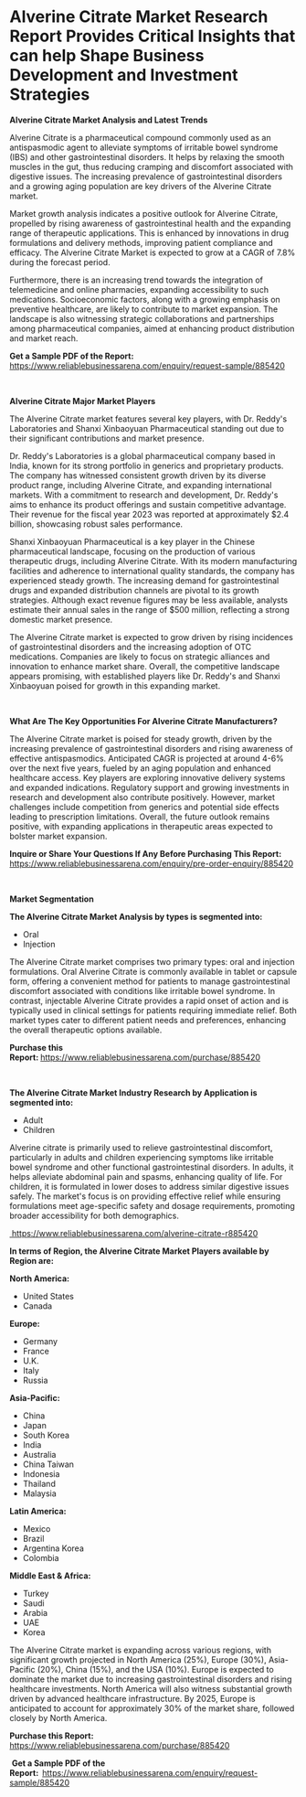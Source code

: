 <p><h1>Alverine Citrate Market Research Report Provides Critical Insights that can help Shape Business Development and Investment Strategies</h1></p><p><strong>Alverine Citrate Market Analysis and Latest Trends</strong></p>
<p><p>Alverine Citrate is a pharmaceutical compound commonly used as an antispasmodic agent to alleviate symptoms of irritable bowel syndrome (IBS) and other gastrointestinal disorders. It helps by relaxing the smooth muscles in the gut, thus reducing cramping and discomfort associated with digestive issues. The increasing prevalence of gastrointestinal disorders and a growing aging population are key drivers of the Alverine Citrate market.</p><p>Market growth analysis indicates a positive outlook for Alverine Citrate, propelled by rising awareness of gastrointestinal health and the expanding range of therapeutic applications. This is enhanced by innovations in drug formulations and delivery methods, improving patient compliance and efficacy. The Alverine Citrate Market is expected to grow at a CAGR of 7.8% during the forecast period. </p><p>Furthermore, there is an increasing trend towards the integration of telemedicine and online pharmacies, expanding accessibility to such medications. Socioeconomic factors, along with a growing emphasis on preventive healthcare, are likely to contribute to market expansion. The landscape is also witnessing strategic collaborations and partnerships among pharmaceutical companies, aimed at enhancing product distribution and market reach.</p></p>
<p><strong>Get a Sample PDF of the Report:&nbsp;</strong> <a href="https://www.reliablebusinessarena.com/enquiry/request-sample/885420?utm_campaign=3311&utm_medium=2&utm_source=Github&utm_content=ia&utm_term=19042025&utm_id=alverine-citrate">https://www.reliablebusinessarena.com/enquiry/request-sample/885420</a></p>
<p>&nbsp;</p>
<p><strong>Alverine Citrate Major Market Players</strong></p>
<p><p>The Alverine Citrate market features several key players, with Dr. Reddy's Laboratories and Shanxi Xinbaoyuan Pharmaceutical standing out due to their significant contributions and market presence. </p><p>Dr. Reddy's Laboratories is a global pharmaceutical company based in India, known for its strong portfolio in generics and proprietary products. The company has witnessed consistent growth driven by its diverse product range, including Alverine Citrate, and expanding international markets. With a commitment to research and development, Dr. Reddy's aims to enhance its product offerings and sustain competitive advantage. Their revenue for the fiscal year 2023 was reported at approximately $2.4 billion, showcasing robust sales performance.</p><p>Shanxi Xinbaoyuan Pharmaceutical is a key player in the Chinese pharmaceutical landscape, focusing on the production of various therapeutic drugs, including Alverine Citrate. With its modern manufacturing facilities and adherence to international quality standards, the company has experienced steady growth. The increasing demand for gastrointestinal drugs and expanded distribution channels are pivotal to its growth strategies. Although exact revenue figures may be less available, analysts estimate their annual sales in the range of $500 million, reflecting a strong domestic market presence.</p><p>The Alverine Citrate market is expected to grow driven by rising incidences of gastrointestinal disorders and the increasing adoption of OTC medications. Companies are likely to focus on strategic alliances and innovation to enhance market share. Overall, the competitive landscape appears promising, with established players like Dr. Reddy's and Shanxi Xinbaoyuan poised for growth in this expanding market.</p></p>
<p>&nbsp;</p>
<p><strong>What Are The Key Opportunities For Alverine Citrate Manufacturers?</strong></p>
<p><p>The Alverine Citrate market is poised for steady growth, driven by the increasing prevalence of gastrointestinal disorders and rising awareness of effective antispasmodics. Anticipated CAGR is projected at around 4-6% over the next five years, fueled by an aging population and enhanced healthcare access. Key players are exploring innovative delivery systems and expanded indications. Regulatory support and growing investments in research and development also contribute positively. However, market challenges include competition from generics and potential side effects leading to prescription limitations. Overall, the future outlook remains positive, with expanding applications in therapeutic areas expected to bolster market expansion.</p></p>
<p><strong>Inquire or Share Your Questions If Any Before Purchasing This Report:</strong> <a href="https://www.reliablebusinessarena.com/enquiry/pre-order-enquiry/885420?utm_campaign=3311&utm_medium=2&utm_source=Github&utm_content=ia&utm_term=19042025&utm_id=alverine-citrate">https://www.reliablebusinessarena.com/enquiry/pre-order-enquiry/885420</a></p>
<p>&nbsp;</p>
<p><strong>Market Segmentation</strong></p>
<p><strong>The Alverine Citrate Market Analysis by types is segmented into:</strong></p>
<p><ul><li>Oral</li><li>Injection</li></ul></p>
<p><p>The Alverine Citrate market comprises two primary types: oral and injection formulations. Oral Alverine Citrate is commonly available in tablet or capsule form, offering a convenient method for patients to manage gastrointestinal discomfort associated with conditions like irritable bowel syndrome. In contrast, injectable Alverine Citrate provides a rapid onset of action and is typically used in clinical settings for patients requiring immediate relief. Both market types cater to different patient needs and preferences, enhancing the overall therapeutic options available.</p></p>
<p><strong>Purchase this Report:&nbsp;</strong><a href="https://www.reliablebusinessarena.com/purchase/885420?utm_campaign=3311&utm_medium=2&utm_source=Github&utm_content=ia&utm_term=19042025&utm_id=alverine-citrate">https://www.reliablebusinessarena.com/purchase/885420</a></p>
<p>&nbsp;</p>
<p><strong>The Alverine Citrate Market Industry Research by Application is segmented into:</strong></p>
<p><ul><li>Adult</li><li>Children</li></ul></p>
<p><p>Alverine citrate is primarily used to relieve gastrointestinal discomfort, particularly in adults and children experiencing symptoms like irritable bowel syndrome and other functional gastrointestinal disorders. In adults, it helps alleviate abdominal pain and spasms, enhancing quality of life. For children, it is formulated in lower doses to address similar digestive issues safely. The market's focus is on providing effective relief while ensuring formulations meet age-specific safety and dosage requirements, promoting broader accessibility for both demographics.</p></p>
<p><a href="https://www.reliablebusinessarena.com/alverine-citrate-r885420?utm_campaign=3311&utm_medium=2&utm_source=Github&utm_content=ia&utm_term=19042025&utm_id=alverine-citrate">&nbsp;https://www.reliablebusinessarena.com/alverine-citrate-r885420</a></p>
<p><strong>In terms of Region, the Alverine Citrate Market Players available by Region are:</strong></p>
<p>
    <p> <strong> North America: </strong>
        <ul>
            <li>United States</li>
            <li>Canada</li>
        </ul>
        </p> 
    <p> <strong> Europe: </strong>
        <ul>
            <li>Germany</li>
            <li>France</li>
            <li>U.K.</li>
            <li>Italy</li>
            <li>Russia</li>
        </ul>
        </p> 
    <p> <strong> Asia-Pacific: </strong>
        <ul>
            <li>China</li>
            <li>Japan</li>
            <li>South Korea</li>
            <li>India</li>
            <li>Australia</li>
            <li>China Taiwan</li>
            <li>Indonesia</li>
            <li>Thailand</li>
            <li>Malaysia</li>
        </ul>
        </p> 
    <p> <strong> Latin America: </strong>
        <ul>
            <li>Mexico</li>
            <li>Brazil</li>
            <li>Argentina Korea</li>
            <li>Colombia</li>
        </ul>
        </p> 
    <p> <strong> Middle East & Africa: </strong>
        <ul>
            <li>Turkey</li>
            <li>Saudi</li>
            <li>Arabia</li>
            <li>UAE</li>
            <li>Korea</li>
        </ul>
    </p>
    </p>
<p><p>The Alverine Citrate market is expanding across various regions, with significant growth projected in North America (25%), Europe (30%), Asia-Pacific (20%), China (15%), and the USA (10%). Europe is expected to dominate the market due to increasing gastrointestinal disorders and rising healthcare investments. North America will also witness substantial growth driven by advanced healthcare infrastructure. By 2025, Europe is anticipated to account for approximately 30% of the market share, followed closely by North America.</p></p>
<p><strong>Purchase this Report: </strong><a href="https://www.reliablebusinessarena.com/purchase/885420?utm_campaign=3311&utm_medium=2&utm_source=Github&utm_content=ia&utm_term=19042025&utm_id=alverine-citrate">https://www.reliablebusinessarena.com/purchase/885420</a></p>
<p>&nbsp;<strong>Get a Sample PDF of the Report:&nbsp;&nbsp;</strong><a href="https://www.reliablebusinessarena.com/enquiry/request-sample/885420?utm_campaign=3311&utm_medium=2&utm_source=Github&utm_content=ia&utm_term=19042025&utm_id=alverine-citrate">https://www.reliablebusinessarena.com/enquiry/request-sample/885420</a></p>
<p><strong></strong></p>
<p><p></p><p></p><p></p></p>